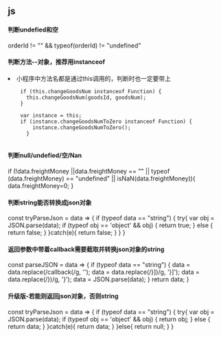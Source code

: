
## js

#### 判断undefied和空
orderId != "" && typeof(orderId) != "undefined"

#### 判断方法--对象，推荐用instanceof
<li>小程序中方法名都是通过this调用的，判断时也一定要带上
     
``` 
    if (this.changeGoodsNum instanceof Function) {
      this.changeGoodsNum(goodsId, goodsNum);
    }
    
    var instance = this;
    if (instance.changeGoodsNumToZero instanceof Function) {
        instance.changeGoodsNumToZero();
      }
    
``` 

#### 判断null/undefied/空/Nan
if (!data.freightMoney ||data.freightMoney == "" || typeof (data.freightMoney) == "undefined" || isNaN(data.freightMoney)){
     data.freightMoney=0;
}

#### 判断string能否转换成json对象
const tryParseJson = data => {
  if (typeof data == "string") {
    try{
      var obj = JSON.parse(data);
      if (typeof obj == 'object' && obj) {
        return true;
      } else {
        return false;
      }
    }catch(e){
      return false;
    }
  }
}

#### 返回参数中带着callback需要截取并转换json对象的string
const parseJSON = data => {
  if (typeof data == "string") {
    data = data.replace(/callback\(/g, '');
    data = data.replace(/}]\)/g, '}]');
    data = data.replace(/}\)/g, '}');
    data = JSON.parse(data);
  }
  return data;
}

#### 升级版-若能则返回json对象，否则string
const tryParseJson = data => {
  if (typeof data == "string") {
    try{
      var obj = JSON.parse(data);
      if (typeof obj == 'object' && obj) {
        return obj;
      } else {
        return data;
      }
    }catch(e){
      return data;
    }
  }else{
    return null;
  }
}
